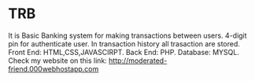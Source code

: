 # TRB
It is Basic Banking system for making transactions between users. 4-digit pin for authenticate user.
In transaction history all trasaction are stored.
Front End: HTML,CSS,JAVASCIRPT.
Back End: PHP.
Database: MYSQL.
Check my website on this link: http://moderated-friend.000webhostapp.com
